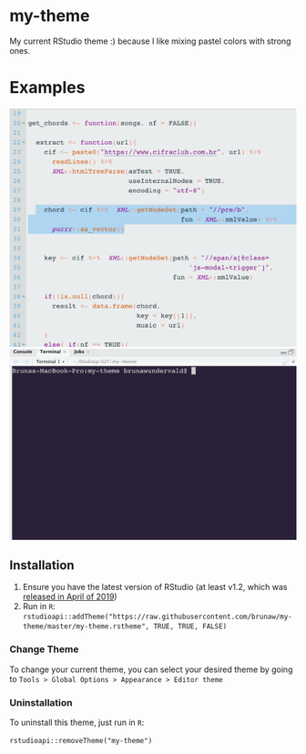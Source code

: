 # my-theme
My current RStudio theme :) because I like mixing pastel colors 
with strong ones.

# Examples

![](img/example.png)
![](img/example2.png)

## Installation

  1. Ensure you have the latest version of RStudio (at least v1.2, which was [released in April of 2019](https://blog.rstudio.com/2019/04/30/rstudio-1-2-release/))
  2. Run in `R`:
`rstudioapi::addTheme("https://raw.githubusercontent.com/brunaw/my-theme/master/my-theme.rstheme", TRUE, TRUE, FALSE)`


### Change Theme

To change your current theme, you can select your desired theme by going to `Tools > Global Options > Appearance > Editor theme`

### Uninstallation

To uninstall this theme, just run in `R`:

`rstudioapi::removeTheme("my-theme")`
